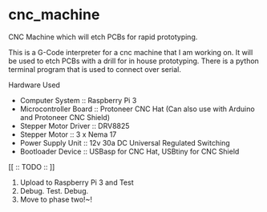 # cnc_machine

CNC Machine which will etch PCBs for rapid prototyping.

This is a G-Code interpreter for a cnc machine that I am working on.
It will be used to etch PCBs with a drill for in house prototyping.
There is a python terminal program that is used to connect over serial.

Hardware Used
- Computer System       :: Raspberry Pi 3
- Microcontroller Board :: Protoneer CNC Hat (Can also use with Arduino and Protoneer CNC Shield)
- Stepper Motor Driver  :: DRV8825
- Stepper Motor         :: 3 x Nema 17
- Power Supply Unit     :: 12v 30a DC Universal Regulated Switching
- Bootloader Device     :: USBasp for CNC Hat, USBtiny for CNC Shield

[[ :: TODO :: ]]
1. Upload to Raspberry Pi 3 and Test
2. Debug. Test. Debug.
3. Move to phase two!~!
